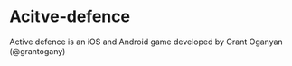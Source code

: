 # Acitve-defence
Active defence is an iOS and Android game developed by Grant Oganyan (@grantogany)
